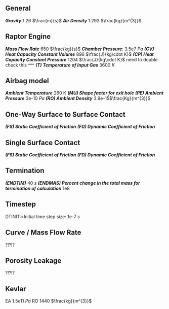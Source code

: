 ## General
***Gravity*** 1.26 $\frac{m}{s}$
***Air Density*** 1.293 $\frac{kg}{m^{3}}$

## Raptor Engine
***Mass Flow Rate*** 650 $\frac{kg}{s}$
***Chamber Pressure***: 3.5e7 $Pa$
***(CV) Heat Capacity Constant Volume*** 896 $\frac{J}{kg\cdot K}$
***(CP) Heat Capacity Constant Pressure*** 1204 $\frac{J}{kg\cdot K}$
	need to double check this ^^^
***(T) Temperature of Input Gas*** 3600 $K$

## Airbag model
***Ambient Temperature*** 260 K
***(MU) Shape factor for exit hole***
***(PE) Ambient Pressure*** 3e-10 $Pa$
***(RO) Ambient Density*** 3.9e-15$\frac{Kg}{m^{3}}$
## One-Way Surface to Surface Contact
***(FS) Static Coefficient of Friction***
***(FD) Dynamic Coefficient of Friction***
## Single Surface Contact
***(FS) Static Coefficient of Friction***
***(FD) Dynamic Coefficient of Friction***
## Termination
***(ENDTIM)*** 40 $s$
***(ENDMAS) Percent change in the total mass for termination of calculation*** 1e8
## Timestep
DTINIT:=Initial time step size: 1e-7 $s$
## Curve / Mass Flow Rate
?!?!?
## Porosity Leakage
?!?!?
## Kevlar
EA 1.5e11 $Pa$
RO 1440 $\frac{kg}{m^{3}}$

